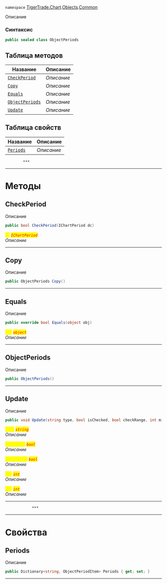 
`namespace` [TigerTrade.Chart](../../../TigerTrade.Chart.md).[Objects](../../../TigerTrade.Chart/Objects.md).[Common](../../../TigerTrade.Chart/Objects/Common.md)


Описание

### Синтаксис
```csharp
public sealed class ObjectPeriods
```


## Таблица методов
| Название | Описание |
| --- | --- |
| [`CheckPeriod`](./ObjectPeriods.cs/Методы/CheckPeriod.md) | *Описание* |
| [`Copy`](./ObjectPeriods.cs/Методы/Copy.md) | *Описание* |
| [`Equals`](./ObjectPeriods.cs/Методы/Equals.md) | *Описание* |
| [`ObjectPeriods`](./ObjectPeriods.cs/Методы/ObjectPeriods.md) | *Описание* |
| [`Update`](./ObjectPeriods.cs/Методы/Update.md) | *Описание* |

## Таблица свойств
| Название | Описание |
| --- | --- |
| [`Periods`](./ObjectPeriods.cs/Свойства/Periods.md) | *Описание* |




            ***
  ***
  # Методы

## CheckPeriod
Описание

```csharp
public bool CheckPeriod(IChartPeriod dc)
```

<mark style="color:yellow;">`dc`</mark> <mark style="color:red;">*`IChartPeriod`*</mark>  
 *Описание*  


***                

## Copy
Описание

```csharp
public ObjectPeriods Copy()
```

***                

## Equals
Описание

```csharp
public override bool Equals(object obj)
```

<mark style="color:yellow;">`obj`</mark> <mark style="color:red;">*`object`*</mark>  
 *Описание*  


***                

## ObjectPeriods
Описание

```csharp
public ObjectPeriods()
```

***                

## Update
Описание

```csharp
public void Update(string type, bool isChecked, bool checkRange, int min, int max)
```

<mark style="color:yellow;">`type`</mark> <mark style="color:red;">*`string`*</mark>  
 *Описание*  

<mark style="color:yellow;">`isChecked`</mark> <mark style="color:red;">*`bool`*</mark>  
 *Описание*  

<mark style="color:yellow;">`checkRange`</mark> <mark style="color:red;">*`bool`*</mark>  
 *Описание*  

<mark style="color:yellow;">`min`</mark> <mark style="color:red;">*`int`*</mark>  
 *Описание*  

<mark style="color:yellow;">`max`</mark> <mark style="color:red;">*`int`*</mark>  
 *Описание*  


***                
                ***
  ***
  # Свойства

## Periods
Описание

```csharp
public Dictionary<string, ObjectPeriodItem> Periods { get; set; }
```
***

